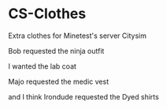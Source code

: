 # CS-Clothes
Extra clothes for Minetest's server Citysim

Bob requested the ninja outfit

I wanted the lab coat

Majo requested the medic vest

and I think Irondude requested the Dyed shirts


